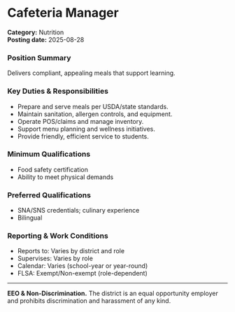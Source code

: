 # Cafeteria Manager

**Category:** Nutrition  
**Posting date:** 2025-08-28

### Position Summary

Delivers compliant, appealing meals that support learning.

### Key Duties & Responsibilities
- Prepare and serve meals per USDA/state standards.
- Maintain sanitation, allergen controls, and equipment.
- Operate POS/claims and manage inventory.
- Support menu planning and wellness initiatives.
- Provide friendly, efficient service to students.

### Minimum Qualifications
- Food safety certification
- Ability to meet physical demands

### Preferred Qualifications
- SNA/SNS credentials; culinary experience
- Bilingual

### Reporting & Work Conditions
- Reports to: Varies by district and role
- Supervises: Varies by role
- Calendar: Varies (school-year or year-round)
- FLSA: Exempt/Non-exempt (role-dependent)

---
**EEO & Non-Discrimination.** The district is an equal opportunity employer and prohibits discrimination and harassment of any kind.
